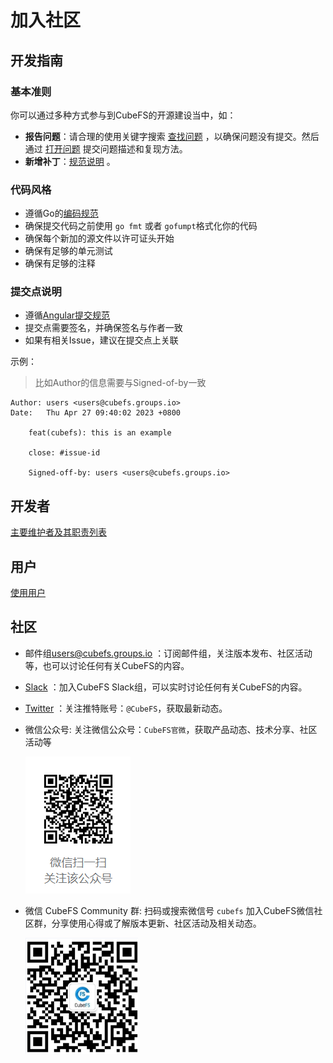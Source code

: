 # 加入社区

## 开发指南

### 基本准则

你可以通过多种方式参与到CubeFS的开源建设当中，如：

- **报告问题**：请合理的使用关键字搜索 [查找问题](https://github.com/cubeFS/cubefs/search?q=&type=Issues&utf8=%E2%9C%93) ，以确保问题没有提交。然后通过 [打开问题](https://github.com/cubeFS/cubefs/issues) 提交问题描述和复现方法。
- **新增补丁**：[规范说明](https://github.com/cubefs/cubefs/blob/master/CONTRIBUTING.md) 。

### 代码风格

- 遵循Go的[编码规范](https://go.dev/doc/effective_go)
- 确保提交代码之前使用 `go fmt` 或者 `gofumpt`格式化你的代码
- 确保每个新加的源文件以许可证头开始
- 确保有足够的单元测试
- 确保有足够的注释

### 提交点说明

- 遵循[Angular提交规范](https://github.com/angular/angular/blob/main/CONTRIBUTING.md#commit)
- 提交点需要签名，并确保签名与作者一致
- 如果有相关Issue，建议在提交点上关联

示例：

> 比如Author的信息需要与Signed-of-by一致

```shell
Author: users <users@cubefs.groups.io>
Date:   Thu Apr 27 09:40:02 2023 +0800

    feat(cubefs): this is an example
    
    close: #issue-id
    
    Signed-off-by: users <users@cubefs.groups.io>
```

## 开发者

[主要维护者及其职责列表](https://github.com/cubefs/cubefs/blob/master/MAINTAINERS.md)

## 用户

[使用用户](https://github.com/cubefs/cubefs/blob/master/ADOPTERS.md)

## 社区

- 邮件组[users@cubefs.groups.io](https://cubefs.groups.io/g/users) ：订阅邮件组，关注版本发布、社区活动等，也可以讨论任何有关CubeFS的内容。
- [Slack](https://join.slack.com/t/cubefs/shared_invite/zt-1ra17fe0i-hMqdQsm5o661aPR29LsNCg) ：加入CubeFS Slack组，可以实时讨论任何有关CubeFS的内容。
- [Twitter](https://twitter.com/cubefs) ：关注推特账号：`@CubeFS`，获取最新动态。
- 微信公众号: 关注微信公众号：`CubeFS官微`，获取产品动态、技术分享、社区活动等

  ![qrcode](./pic/qrcode.png)
- 微信 CubeFS Community 群: 扫码或搜索微信号 `cubefs` 加入CubeFS微信社区群，分享使用心得或了解版本更新、社区活动及相关动态。

  ![qrcode](./pic/20230324085341754.png)